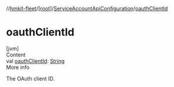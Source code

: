 //[hmkit-fleet](../../../index.md)/[[root]](../index.md)/[ServiceAccountApiConfiguration](index.md)/[oauthClientId](oauth-client-id.md)



# oauthClientId  
[jvm]  
Content  
val [oauthClientId](oauth-client-id.md): [String](https://kotlinlang.org/api/latest/jvm/stdlib/kotlin/-string/index.html)  
More info  


The OAuth client ID.

  



